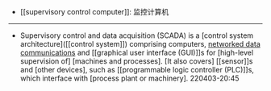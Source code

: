 - [[supervisory control computer]]: 监控计算机
- ---
- Supervisory control and data acquisition (SCADA) is a [control system architecture]([[control system]]) comprising computers, [networked data communications](((9O5BOvsjc))) and [[graphical user interface (GUI)]]s for [high-level supervision of] [machines and processes]. [It also covers] [[sensor]]s and [other devices], such as [[programmable logic controller (PLC)]]s, which interface with [process plant or machinery].
220403-20:45

